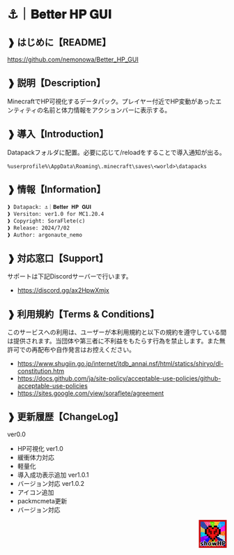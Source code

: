 # ⚓｜𝐁𝐞𝐭𝐭𝐞𝐫 𝐇𝐏 𝐆𝐔𝐈
## ❱ はじめに【README】
https://github.com/nemonowa/Better_HP_GUI

## ❱ 説明【Description】
MinecraftでHP可視化するデータパック。プレイヤー付近でHP変動があったエンティティの名前と体力情報をアクションバーに表示する。 

## ❱ 導入【Introduction】
Datapackフォルダに配置。必要に応じて/reloadをすることで導入通知が出る。
```
%userprofile%\AppData\Roaming\.minecraft\saves\<world>\datapacks
```

## ❱ 情報【Information】
```
❱ Datapack: ⚓｜𝐁𝐞𝐭𝐭𝐞𝐫 𝐇𝐏 𝐆𝐔𝐈
❱ Versiton: ver1.0 for MC1.20.4
❱ Copyright: SoraFlete(c)
❱ Release: 2024/7/02
❱ Author: argonaute_nemo
```

## ❱ 対応窓口【Support】
サポートは下記Discordサーバーで行います。
* https://discord.gg/ax2HpwXmjx

## ❱ 利用規約【Terms & Conditions】
このサービスへの利⽤は、ユーザーが本利用規約と以下の規約を遵守している間は提供されます。当団体や第三者に不利益をもたらす行為を禁止します。また無許可での再配布や自作発言はお控えください。
* https://www.shugiin.go.jp/internet/itdb_annai.nsf/html/statics/shiryo/dl-constitution.htm
* https://docs.github.com/ja/site-policy/acceptable-use-policies/github-acceptable-use-policies
* https://sites.google.com/view/soraflete/agreement

## ❱ 更新履歴【ChangeLog】
ver0.0
* HP可視化
ver1.0
* 緩衝体力対応
* 軽量化
* 導入成功表示追加
ver1.0.1
* バージョン対応
ver1.0.2
* アイコン追加
* packmcmeta更新
* バージョン対応
<p align="right">
<img src="https://github.com/nemonowa/Better_HP_GUI/blob/main/icon.png?raw=true" alt="discord.js" /></a>
</p>

